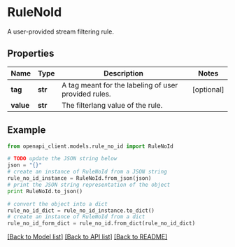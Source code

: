 # RuleNoId

A user-provided stream filtering rule.

## Properties
Name | Type | Description | Notes
------------ | ------------- | ------------- | -------------
**tag** | **str** | A tag meant for the labeling of user provided rules. | [optional] 
**value** | **str** | The filterlang value of the rule. | 

## Example

```python
from openapi_client.models.rule_no_id import RuleNoId

# TODO update the JSON string below
json = "{}"
# create an instance of RuleNoId from a JSON string
rule_no_id_instance = RuleNoId.from_json(json)
# print the JSON string representation of the object
print RuleNoId.to_json()

# convert the object into a dict
rule_no_id_dict = rule_no_id_instance.to_dict()
# create an instance of RuleNoId from a dict
rule_no_id_form_dict = rule_no_id.from_dict(rule_no_id_dict)
```
[[Back to Model list]](../README.md#documentation-for-models) [[Back to API list]](../README.md#documentation-for-api-endpoints) [[Back to README]](../README.md)


